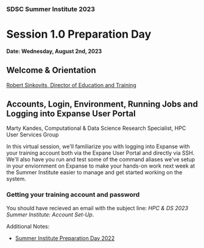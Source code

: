 ### SDSC Summer Institute 2023 
# Session 1.0 Preparation Day 

**Date: Wednesday, August 2nd, 2023**

## Welcome & Orientation
[Robert Sinkovits, Director of Education and Training](https://www.sdsc.edu/research/researcher_spotlight/sinkovits_robert.html)

## Accounts, Login, Environment, Running Jobs and Logging into Expanse User Portal
Marty Kandes, Computational & Data Science Research Specialist, HPC User Services Group

In this virtual session, we'll familiarize you with logging into Expanse with your training account both via the Expane User Portal and directly via SSH. We'll also have you run and test some of the command aliases we've setup in your enviornment on Expanse to make your hands-on work next week at the Summer Institute easier to manage and get started working on the system. 

### Getting your training account and password

You should have recieved an email with the subject line: *HPC & DS 2023 Summer Institute: Account Set-Up*.

Additional Notes:
- [Summer Institute Preparation Day 2022](https://github.com/sdsc/sdsc-summer-institute-2022/tree/main/1.0_preparation_day_welcome_and_orientation)
